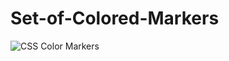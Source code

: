 # Set-of-Colored-Markers
![CSS Color Markers](https://github.com/KingSD0/Set-of-Colored-Markers/assets/93257057/ce9ca339-bc6a-4313-ad9a-69222ae6c9d2)
